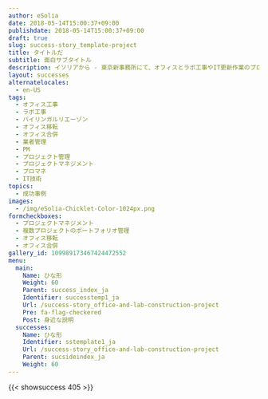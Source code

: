 ```yaml
---
author: eSolia
date: 2018-05-14T15:00:37+09:00
publishdate: 2018-05-14T15:00:37+09:00
draft: true
slug: success-story_template-project
title: タイトルだ
subtitle: 面白サブタイトル
description: イソリアから - 東京新事務所にて、オフィスとラボ工事やIT更新作業のプロジェクトマネジメントを実施し、東京と横浜のオフィスを移転させた。
layout: successes
alternatelocales:
  - en-US
tags:
  - オフィス工事
  - ラボ工事
  - バイリンガルリエーゾン
  - オフィス移転
  - オフィス合併
  - 業者管理
  - PM
  - プロジェクト管理
  - プロジェクトマネジメント
  - プロマネ
  - IT技術
topics:
  - 成功事例
images:  
  - /img/eSolia-Chicklet-Color-1024px.png
formcheckboxes:
  - プロジェクトマネジメント
  - 複数プロジェクトのポートフォリオ管理
  - オフィス移転
  - オフィス合併
gallery_id: 109989173467424472552
menu:
  main:
    Name: ひな形
    Weight: 60
    Parent: success_index_ja
    Identifier: successtemp1_ja
    Url: /success-story_office-and-lab-construction-project
    Pre: fa-flag-checkered
    Post: 身近な説明
  successes:
    Name: ひな形
    Identifier: sstemplate1_ja
    Url: /success-story_office-and-lab-construction-project
    Parent: sucsideindex_ja
    Weight: 60
---
```


{{< showsuccess 405 >}}
